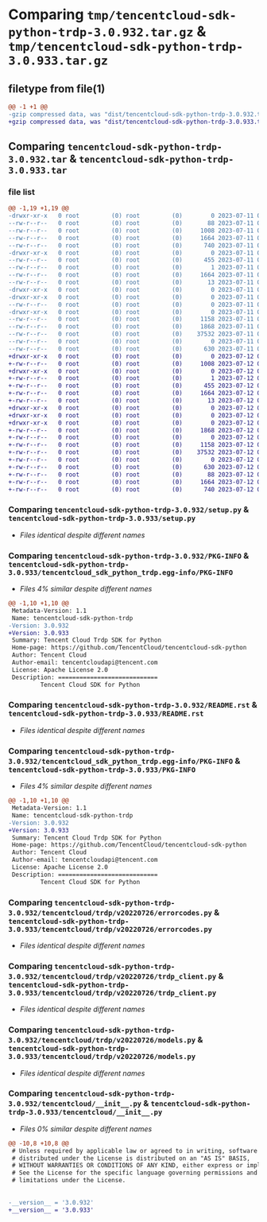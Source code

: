 # Comparing `tmp/tencentcloud-sdk-python-trdp-3.0.932.tar.gz` & `tmp/tencentcloud-sdk-python-trdp-3.0.933.tar.gz`

## filetype from file(1)

```diff
@@ -1 +1 @@
-gzip compressed data, was "dist/tencentcloud-sdk-python-trdp-3.0.932.tar", last modified: Tue Jul 11 01:03:11 2023, max compression
+gzip compressed data, was "dist/tencentcloud-sdk-python-trdp-3.0.933.tar", last modified: Wed Jul 12 00:44:15 2023, max compression
```

## Comparing `tencentcloud-sdk-python-trdp-3.0.932.tar` & `tencentcloud-sdk-python-trdp-3.0.933.tar`

### file list

```diff
@@ -1,19 +1,19 @@
-drwxr-xr-x   0 root         (0) root         (0)        0 2023-07-11 01:03:11.000000 tencentcloud-sdk-python-trdp-3.0.932/
--rw-r--r--   0 root         (0) root         (0)       88 2023-07-11 01:03:11.000000 tencentcloud-sdk-python-trdp-3.0.932/setup.cfg
--rw-r--r--   0 root         (0) root         (0)     1008 2023-07-11 01:03:11.000000 tencentcloud-sdk-python-trdp-3.0.932/setup.py
--rw-r--r--   0 root         (0) root         (0)     1664 2023-07-11 01:03:11.000000 tencentcloud-sdk-python-trdp-3.0.932/PKG-INFO
--rw-r--r--   0 root         (0) root         (0)      740 2023-07-11 01:03:11.000000 tencentcloud-sdk-python-trdp-3.0.932/README.rst
-drwxr-xr-x   0 root         (0) root         (0)        0 2023-07-11 01:03:11.000000 tencentcloud-sdk-python-trdp-3.0.932/tencentcloud_sdk_python_trdp.egg-info/
--rw-r--r--   0 root         (0) root         (0)      455 2023-07-11 01:03:11.000000 tencentcloud-sdk-python-trdp-3.0.932/tencentcloud_sdk_python_trdp.egg-info/SOURCES.txt
--rw-r--r--   0 root         (0) root         (0)        1 2023-07-11 01:03:11.000000 tencentcloud-sdk-python-trdp-3.0.932/tencentcloud_sdk_python_trdp.egg-info/dependency_links.txt
--rw-r--r--   0 root         (0) root         (0)     1664 2023-07-11 01:03:11.000000 tencentcloud-sdk-python-trdp-3.0.932/tencentcloud_sdk_python_trdp.egg-info/PKG-INFO
--rw-r--r--   0 root         (0) root         (0)       13 2023-07-11 01:03:11.000000 tencentcloud-sdk-python-trdp-3.0.932/tencentcloud_sdk_python_trdp.egg-info/top_level.txt
-drwxr-xr-x   0 root         (0) root         (0)        0 2023-07-11 01:03:11.000000 tencentcloud-sdk-python-trdp-3.0.932/tencentcloud/
-drwxr-xr-x   0 root         (0) root         (0)        0 2023-07-11 01:03:11.000000 tencentcloud-sdk-python-trdp-3.0.932/tencentcloud/trdp/
--rw-r--r--   0 root         (0) root         (0)        0 2023-07-11 01:03:11.000000 tencentcloud-sdk-python-trdp-3.0.932/tencentcloud/trdp/__init__.py
-drwxr-xr-x   0 root         (0) root         (0)        0 2023-07-11 01:03:11.000000 tencentcloud-sdk-python-trdp-3.0.932/tencentcloud/trdp/v20220726/
--rw-r--r--   0 root         (0) root         (0)     1158 2023-07-11 01:03:11.000000 tencentcloud-sdk-python-trdp-3.0.932/tencentcloud/trdp/v20220726/errorcodes.py
--rw-r--r--   0 root         (0) root         (0)     1868 2023-07-11 01:03:11.000000 tencentcloud-sdk-python-trdp-3.0.932/tencentcloud/trdp/v20220726/trdp_client.py
--rw-r--r--   0 root         (0) root         (0)    37532 2023-07-11 01:03:11.000000 tencentcloud-sdk-python-trdp-3.0.932/tencentcloud/trdp/v20220726/models.py
--rw-r--r--   0 root         (0) root         (0)        0 2023-07-11 01:03:11.000000 tencentcloud-sdk-python-trdp-3.0.932/tencentcloud/trdp/v20220726/__init__.py
--rw-r--r--   0 root         (0) root         (0)      630 2023-07-11 01:03:11.000000 tencentcloud-sdk-python-trdp-3.0.932/tencentcloud/__init__.py
+drwxr-xr-x   0 root         (0) root         (0)        0 2023-07-12 00:44:15.000000 tencentcloud-sdk-python-trdp-3.0.933/
+-rw-r--r--   0 root         (0) root         (0)     1008 2023-07-12 00:44:15.000000 tencentcloud-sdk-python-trdp-3.0.933/setup.py
+drwxr-xr-x   0 root         (0) root         (0)        0 2023-07-12 00:44:15.000000 tencentcloud-sdk-python-trdp-3.0.933/tencentcloud_sdk_python_trdp.egg-info/
+-rw-r--r--   0 root         (0) root         (0)        1 2023-07-12 00:44:15.000000 tencentcloud-sdk-python-trdp-3.0.933/tencentcloud_sdk_python_trdp.egg-info/dependency_links.txt
+-rw-r--r--   0 root         (0) root         (0)      455 2023-07-12 00:44:15.000000 tencentcloud-sdk-python-trdp-3.0.933/tencentcloud_sdk_python_trdp.egg-info/SOURCES.txt
+-rw-r--r--   0 root         (0) root         (0)     1664 2023-07-12 00:44:15.000000 tencentcloud-sdk-python-trdp-3.0.933/tencentcloud_sdk_python_trdp.egg-info/PKG-INFO
+-rw-r--r--   0 root         (0) root         (0)       13 2023-07-12 00:44:15.000000 tencentcloud-sdk-python-trdp-3.0.933/tencentcloud_sdk_python_trdp.egg-info/top_level.txt
+drwxr-xr-x   0 root         (0) root         (0)        0 2023-07-12 00:44:15.000000 tencentcloud-sdk-python-trdp-3.0.933/tencentcloud/
+drwxr-xr-x   0 root         (0) root         (0)        0 2023-07-12 00:44:15.000000 tencentcloud-sdk-python-trdp-3.0.933/tencentcloud/trdp/
+drwxr-xr-x   0 root         (0) root         (0)        0 2023-07-12 00:44:15.000000 tencentcloud-sdk-python-trdp-3.0.933/tencentcloud/trdp/v20220726/
+-rw-r--r--   0 root         (0) root         (0)     1868 2023-07-12 00:44:15.000000 tencentcloud-sdk-python-trdp-3.0.933/tencentcloud/trdp/v20220726/trdp_client.py
+-rw-r--r--   0 root         (0) root         (0)        0 2023-07-12 00:44:15.000000 tencentcloud-sdk-python-trdp-3.0.933/tencentcloud/trdp/v20220726/__init__.py
+-rw-r--r--   0 root         (0) root         (0)     1158 2023-07-12 00:44:15.000000 tencentcloud-sdk-python-trdp-3.0.933/tencentcloud/trdp/v20220726/errorcodes.py
+-rw-r--r--   0 root         (0) root         (0)    37532 2023-07-12 00:44:15.000000 tencentcloud-sdk-python-trdp-3.0.933/tencentcloud/trdp/v20220726/models.py
+-rw-r--r--   0 root         (0) root         (0)        0 2023-07-12 00:44:15.000000 tencentcloud-sdk-python-trdp-3.0.933/tencentcloud/trdp/__init__.py
+-rw-r--r--   0 root         (0) root         (0)      630 2023-07-12 00:44:15.000000 tencentcloud-sdk-python-trdp-3.0.933/tencentcloud/__init__.py
+-rw-r--r--   0 root         (0) root         (0)       88 2023-07-12 00:44:15.000000 tencentcloud-sdk-python-trdp-3.0.933/setup.cfg
+-rw-r--r--   0 root         (0) root         (0)     1664 2023-07-12 00:44:15.000000 tencentcloud-sdk-python-trdp-3.0.933/PKG-INFO
+-rw-r--r--   0 root         (0) root         (0)      740 2023-07-12 00:44:15.000000 tencentcloud-sdk-python-trdp-3.0.933/README.rst
```

### Comparing `tencentcloud-sdk-python-trdp-3.0.932/setup.py` & `tencentcloud-sdk-python-trdp-3.0.933/setup.py`

 * *Files identical despite different names*

### Comparing `tencentcloud-sdk-python-trdp-3.0.932/PKG-INFO` & `tencentcloud-sdk-python-trdp-3.0.933/tencentcloud_sdk_python_trdp.egg-info/PKG-INFO`

 * *Files 4% similar despite different names*

```diff
@@ -1,10 +1,10 @@
 Metadata-Version: 1.1
 Name: tencentcloud-sdk-python-trdp
-Version: 3.0.932
+Version: 3.0.933
 Summary: Tencent Cloud Trdp SDK for Python
 Home-page: https://github.com/TencentCloud/tencentcloud-sdk-python
 Author: Tencent Cloud
 Author-email: tencentcloudapi@tencent.com
 License: Apache License 2.0
 Description: ============================
         Tencent Cloud SDK for Python
```

### Comparing `tencentcloud-sdk-python-trdp-3.0.932/README.rst` & `tencentcloud-sdk-python-trdp-3.0.933/README.rst`

 * *Files identical despite different names*

### Comparing `tencentcloud-sdk-python-trdp-3.0.932/tencentcloud_sdk_python_trdp.egg-info/PKG-INFO` & `tencentcloud-sdk-python-trdp-3.0.933/PKG-INFO`

 * *Files 4% similar despite different names*

```diff
@@ -1,10 +1,10 @@
 Metadata-Version: 1.1
 Name: tencentcloud-sdk-python-trdp
-Version: 3.0.932
+Version: 3.0.933
 Summary: Tencent Cloud Trdp SDK for Python
 Home-page: https://github.com/TencentCloud/tencentcloud-sdk-python
 Author: Tencent Cloud
 Author-email: tencentcloudapi@tencent.com
 License: Apache License 2.0
 Description: ============================
         Tencent Cloud SDK for Python
```

### Comparing `tencentcloud-sdk-python-trdp-3.0.932/tencentcloud/trdp/v20220726/errorcodes.py` & `tencentcloud-sdk-python-trdp-3.0.933/tencentcloud/trdp/v20220726/errorcodes.py`

 * *Files identical despite different names*

### Comparing `tencentcloud-sdk-python-trdp-3.0.932/tencentcloud/trdp/v20220726/trdp_client.py` & `tencentcloud-sdk-python-trdp-3.0.933/tencentcloud/trdp/v20220726/trdp_client.py`

 * *Files identical despite different names*

### Comparing `tencentcloud-sdk-python-trdp-3.0.932/tencentcloud/trdp/v20220726/models.py` & `tencentcloud-sdk-python-trdp-3.0.933/tencentcloud/trdp/v20220726/models.py`

 * *Files identical despite different names*

### Comparing `tencentcloud-sdk-python-trdp-3.0.932/tencentcloud/__init__.py` & `tencentcloud-sdk-python-trdp-3.0.933/tencentcloud/__init__.py`

 * *Files 0% similar despite different names*

```diff
@@ -10,8 +10,8 @@
 # Unless required by applicable law or agreed to in writing, software
 # distributed under the License is distributed on an "AS IS" BASIS,
 # WITHOUT WARRANTIES OR CONDITIONS OF ANY KIND, either express or implied.
 # See the License for the specific language governing permissions and
 # limitations under the License.
 
 
-__version__ = '3.0.932'
+__version__ = '3.0.933'
```

